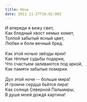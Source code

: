 ```yaml
---
title: Ночь
date: 2011-11-27T16:02:00Z
---
```


И впереди я вижу свет,<br />
Как бледный хвост немых комет,<br />
Толпой забытый ясный цвет,<br />
Любви и боли вечный бред.<br />
<br />
Как этой ночью звёзды ярки!<br />
Как тёплые судьбы подарки,<br />
Что счастьем заливаются под аркой,<br />
Как памяти забытые помарки.<br />
<br />
Дух этой ночи -- больше мира!<br />
И громче сердца бьётся лира!<br />
Как солнце Северной Пальмиры,<br />
В душе моей дождя картина!